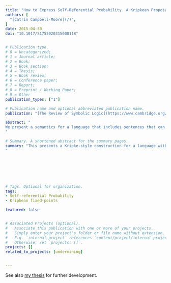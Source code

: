 ```yaml
---
title: "How to Express Self-Referential Probability. A Kripkean Proposal"
authors: [
  "[Catrin Campbell-Moore](/)",
]
date: 2015-04-30
doi: "10.1017/S1755020315000118"


# Publication type.
# 0 = Uncategorized;
# 1 = Journal article;
# 2 = Book;
# 3 = Book section;
# 4 = Thesis;
# 5 = Book review;
# 6 = Conference paper;
# 7 = Report;
# 8 = Preprint / Working Paper;
# 9 = Other
publication_types: ["1"]

# Publication name and optional abbreviated publication name.
publication: "[The Review of Symbolic Logic](https://www.cambridge.org/core/journals/review-of-symbolic-logic)"

abstract: "
We present a semantics for a language that includes sentences that can talk about their own probabilities. This semantics applies a fixed point construction to possible world style structures. One feature of the construction is that some sentences only have their probability given as a range of values. We develop a corresponding axiomatic theory and show by a canonical model construction that it is complete in the presence of the ω-rule. By considering this semantics we argue that principles such as introspection, which lead to paradoxical contradictions if naively formulated, should be expressed by using a truth predicate to do the job of quotation and disquotation and observe that in the case of introspection the principle is then consistent.
"

# Summary. A shortened abstract for the summary pages.
summary: "This presents a Kripke-style construction for a language with self-referential probability as well as an ω-complete axiomatisation. It also follows Stern in arguing that principles like introspection should be formulated using a truth predicate.
"







# Tags. Optional for organization.
tags:
- Self-referential Probability
- Kripkean fixed-points

featured: false


# Associated Projects (optional).
#   Associate this publication with one or more of your projects.
#   Simply enter your project's folder or file name without extension.
#   E.g. `internal-project` references `content/project/internal-project/index.md`.
#   Otherwise, set `projects: []`.
projects: []
related_to_projects: [undermining]


---
```

See also [my thesis](/publication/2016-phd) for further development.
